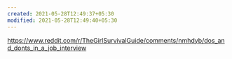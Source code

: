 ```yaml
---
created: 2021-05-28T12:49:37+05:30
modified: 2021-05-28T12:49:40+05:30
---
```


https://www.reddit.com/r/TheGirlSurvivalGuide/comments/nmhdyb/dos_and_donts_in_a_job_interview
